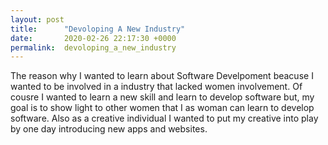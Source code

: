 ```yaml
---
layout: post
title:      "Devoloping A New Industry"
date:       2020-02-26 22:17:30 +0000
permalink:  devoloping_a_new_industry
---
```



The reason why I wanted to learn about Software Develpoment beacuse I wanted to be involved in a industry that lacked women involvement. Of cousre I wanted to learn a new skill and learn to develop software but, my goal is to show light to other women that I as woman can learn to develop software. Also as a creative individual I wanted to put my creative into play by one day introducing new apps and websites. 
